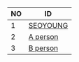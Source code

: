 |NO|ID|
|-|-|
|1|[SEOYOUNG](https://github.com/Seo-Young/sos-master)|
|2|[A person](https://github.com/a-person/sos-master)|
|3|[B person](https://github.com/b-person/sos-master)|
